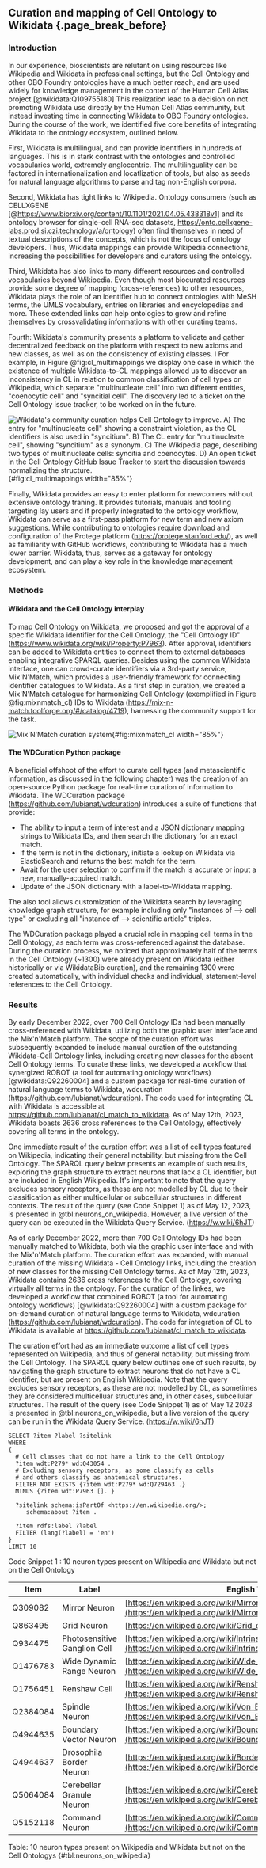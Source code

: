 ## Curation and mapping of Cell Ontology to Wikidata {.page_break_before}

### Introduction


In our experience, bioscientists are relutant on using resources like Wikipedia and Wikidata in professional settings, but the Cell Ontology and other OBO Foundry ontologies have a much better reach, and are used widely for knowledge management in the context of the Human Cell Atlas project.[@wikidata:Q109755180]
This realization lead to a decision on not promoting Wikidata use directly by the Human Cell Atlas community, but instead investing time in connecting Wikidata  to OBO Foundry ontologies.
During the course of the work, we identified five core benefits of integrating Wikidata to the ontology ecosystem, outlined below. 


First, Wikidata is multilingual, and can provide identifiers in hundreds of languages. 
This is in stark contrast with the ontologies and controlled vocabularies world, extremely anglocentric.
The multilinguality can be factored in internationalization and locatlization of tools, but also as seeds for natural language algorithms to parse and tag non-English corpora. 


Second, Wikidata has tight links to Wikipedia. 
Ontology consumers (such as CELLXGENE [@https://www.biorxiv.org/content/10.1101/2021.04.05.438318v1] and its ontology browser for single-cell RNA-seq datasets, <https://onto.cellxgene-labs.prod.si.czi.technology/a/ontology>) often find themselves in need of textual descriptions of the concepts, which is not the focus of ontology developers. 
Thus, Wikidata mappings can provide Wikipedia connections, increasing the possibilities for developers and curators using the ontology. 

Third, Wikidata has also links to many different resources and controlled vocabularies beyond Wikipedia. 
Even though most biocurated resources provide some degree of mapping (cross-references) to other resources, Wikidata plays the role of an identifier hub to connect ontologies with MeSH terms, the UMLS vocabulary, entries on libraries and encyclopedias and more.
These extended links can help ontologies to grow and refine themselves by crossvalidating informations with other curating teams.

Fourth: Wikidata's community presents a platform to validate and gather decentralized feedback on the platform with respect to new axioms and new classes, as well as on the consistency of existing classes. I
For example, in Figure @fig:cl_multimappings we display one case in which the existence of multiple Wikidata-to-CL mappings allowed us to discover an inconsistency in CL in relation to common classification of cell types on Wikipedia, which separate "multinucleate cell" into two different entities, "coenocytic cell" and "syncitial cell".
The discovery led to a ticket on the Cell Ontology issue tracker, to be worked on in the future. 

![Wikidata's community curation helps Cell Ontology to improve. A) The entry for "multinucleate cell" showing a constraint violation, as the CL identifiers is also used in "syncitium". B) The CL entry for "multinucleate cell", showing "syncitium" as a synonym. C) The Wikipedia page, describing two types of multinucleate cells: syncitia and coenocytes. D) An open ticket in the Cell Ontology GitHub Issue Tracker to start the discussion towards normalizing the structure.](https://raw.githubusercontent.com/lubianat/phd_figures/master/cell_ontology/wikidata_multi_mappings_to_improve_cell_ontology.png){#fig:cl_multimappings width="85%"}

Finally, Wikidata provides an easy to enter platform for newcomers without extensive ontology traning. 
It provides tutorials, manuals and tooling targeting lay users and if properly integrated to the ontology workflow, Wikidata can serve as a first-pass platform for new term and new axiom suggestions.
While contributing to ontologies require download and configuration of the Protege platform (<https://protege.stanford.edu/>), as well as familiarity with GitHub workflows, contributing to Wikidata has a much lower barrier. 
Wikidata, thus, serves as a gateway for ontology development, and can play a key role in the knowledge management ecosystem. 

### Methods
#### Wikidata and the Cell Ontology interplay

To map Cell Ontology on Wikidata, we proposed and got the approval of a specific Wikidata identifier for the Cell Ontology, the "Cell Ontology ID" (<https://www.wikidata.org/wiki/Property:P7963>).
After approval, identifiers can be added to Wikidata entities to connect them to external databases enabling integrative SPARQL queries. 
Besides using the common Wikidata interface, one can crowd-curate identifiers via a 3rd-party service, Mix'N'Match, which provides a user-friendly framework for connecting identifier catalogues to Wikidata. 
As a first step in curation, we created a Mix'N'Match catalogue for harmonizing Cell Ontology (exemplified in Figure @fig:mixnmatch_cl) IDs to Wikidata (<https://mix-n-match.toolforge.org/#/catalog/4719>), harnessing the community support for the task. 

![Mix'N'Match curation system](https://pointstodots.files.wordpress.com/2021/09/image-17.png){#fig:mixnmatch_cl width="85%"}

#### The WDCuration Python package

A beneficial offshoot of the effort to curate cell types (and metascientific information, as discussed in the following chapter) was the creation of an open-source Python package for real-time curation of information to Wikidata. 
The WDCuration package (<https://github.com/lubianat/wdcuration>) introduces a suite of functions that provide:

  * The ability to input a term of interest and a JSON dictionary mapping strings to Wikidata IDs, and then search the dictionary for an exact match.
  * If the term is not in the dictionary, initiate a lookup on Wikidata via ElasticSearch and returns the best match for the term.
  * Await for the user selection to confirm if the match is accurate or input a new, manually-acquired match.
  * Update of the JSON dictionary with a label-to-Wikidata mapping.

The also tool allows customization of the Wikidata search by leveraging knowledge graph structure, for example including only "instances of --> cell type" or excluding all "instance of --> scientific article" triples. 

The WDCuration package played a crucial role in mapping cell terms in the Cell Ontology, as each term was cross-referenced against the database. 
During the curation process, we noticed that approximately half of the terms in the Cell Ontology (~1300) were already present on Wikidata (either historically or via WikidataBib curation), and the remaining 1300 were created automatically, with individual checks and individual, statement-level references to the Cell Ontology.

### Results
By early December 2022, over 700 Cell Ontology IDs had been manually cross-referenced with Wikidata, utilizing both the graphic user interface and the Mix'n'Match platform.
The scope of the curation effort was subsequently expanded to include manual curation of the outstanding Wikidata-Cell Ontology links, including creating new classes for the absent Cell Ontology terms.
To curate these links, we developed a workflow that synergized ROBOT (a tool for automating ontology workflows) [@wikidata:Q92260004] and a custom package for real-time curation of natural language terms to Wikidata, wdcuration (<https://github.com/lubianat/wdcuration>).
The code used for integrating CL with Wikidata is accessible at <https://github.com/lubianat/cl_match_to_wikidata>.
As of May 12th, 2023, Wikidata boasts 2636 cross references to the Cell Ontology, effectively covering all terms in the ontology.

One immediate result of the curation effort was a list of cell types featured on Wikipedia, indicating their general notability, but missing from the Cell Ontology. 
The SPARQL query below presents an example of such results, exploring the graph structure to extract neurons that lack a CL identifier, but are included in English Wikipedia. 
It's important to note that the query excludes sensory receptors, as these are not modelled by CL due to their classification as either multicellular or subcellular structures in different contexts. 
The result of the query (see Code Snippet 1) as of May 12, 2023, is presented in @tbl:neurons_on_wikipedia. However, a live version of the query can be executed in the Wikidata Query Service. (https://w.wiki/6hJT)


As of early December 2022, more than 700 Cell Ontology IDs had been manually matched to Wikidata, both via the graphic user interface and with the Mix'n'Match platform. The curation effort was expanded, with manual curation of the missing Wikidata - Cell Ontology links, including the creation of new classes for the missing Cell Ontology terms.
As of May 12th, 2023, Wikidata contains 2636 cross references to the Cell Ontology, covering virtually all terms in the ontology.
For the curation of the linkes, we developed a workflow that combined ROBOT (a tool for automating ontology workflows) [@wikidata:Q92260004] with a custom package for on-demand curation of natural language terms to Wikidata, wdcuration (<https://github.com/lubianat/wdcuration>).
The code for integration of CL to Wikidata is available at <https://github.com/lubianat/cl_match_to_wikidata>.


The curation effort had as an immediate outcome a list of cell types represented on Wikipedia, and thus of general notability, but missing from the Cell Ontology. 
The SPARQL query below outlines one of such results, by navigating the graph structure to extract neurons that do not have a CL identifier, but are present on English Wikipedia. 
Note that the query excludes sensory receptors, as these are not modelled by CL, as sometimes they are considered multicelluar structures and, in other cases, subcellular structures. 
The result of the query (see Code Snippet 1) as of May 12 2023 is presented in @tbl:neurons_on_wikipedia, but a live version of the query can be run in the Wikidata Query Service. (https://w.wiki/6hJT) 

```{sparql}
SELECT ?item ?label ?sitelink
WHERE 
{
  # Cell classes that do not have a link to the Cell Ontology
  ?item wdt:P279* wd:Q43054 .  
  # Excluding sensory receptors, as some classify as cells 
  # and others classify as anatomical structures.
  FILTER NOT EXISTS {?item wdt:P279* wd:Q729463 .} 
  MINUS {?item wdt:P7963 []. }
  
  ?sitelink schema:isPartOf <https://en.wikipedia.org/>;
     schema:about ?item .

  ?item rdfs:label ?label
  FILTER (lang(?label) = 'en')
}
LIMIT 10
```
Code Snippet 1 : 10 neuron types present on Wikipedia and Wikidata but not on the Cell Ontology

| Item | Label | English Wikipedia Page |
| --- | --- | --- |
| Q309082 | Mirror Neuron | [https://en.wikipedia.org/wiki/Mirror_neuron](https://en.wikipedia.org/wiki/Mirror_neuron) |
| Q863495 | Grid Neuron | [https://en.wikipedia.org/wiki/Grid_cell](https://en.wikipedia.org/wiki/Grid_cell) |
| Q934475 | Photosensitive Ganglion Cell | [https://en.wikipedia.org/wiki/Intrinsically_photosensitive_retinal_ganglion_cell](https://en.wikipedia.org/wiki/Intrinsically_photosensitive_retinal_ganglion_cell) |
| Q1476783 | Wide Dynamic Range Neuron | [https://en.wikipedia.org/wiki/Wide_dynamic_range_neuron](https://en.wikipedia.org/wiki/Wide_dynamic_range_neuron) |
| Q1756451 | Renshaw Cell | [https://en.wikipedia.org/wiki/Renshaw_cell](https://en.wikipedia.org/wiki/Renshaw_cell) |
| Q2384084 | Spindle Neuron | [https://en.wikipedia.org/wiki/Von_Economo_neuron](https://en.wikipedia.org/wiki/Von_Economo_neuron) |
| Q4944635 | Boundary Vector Neuron | [https://en.wikipedia.org/wiki/Boundary_cell](https://en.wikipedia.org/wiki/Boundary_cell) |
| Q4944637 | Drosophila Border Neuron | [https://en.wikipedia.org/wiki/Border_cells_(Drosophila)](https://en.wikipedia.org/wiki/Border_cells_(Drosophila)) |
| Q5064084 | Cerebellar Granule Neuron | [https://en.wikipedia.org/wiki/Cerebellar_granule_cell](https://en.wikipedia.org/wiki/Cerebellar_granule_cell) |
| Q5152118 | Command Neuron | [https://en.wikipedia.org/wiki/Command_neuron](https://en.wikipedia.org/wiki/Command_neuron) |

Table: 10 neuron types present on Wikipedia and Wikidata but not on the Cell Ontologys {#tbl:neurons_on_wikipedia}